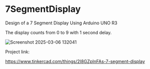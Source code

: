 # 7SegmentDisplay
Design of a 7 Segment Display Using Arduino UNO R3

The display counts from 0 to 9 with 1 second delay.

![Screenshot 2025-03-06 132041](https://github.com/user-attachments/assets/94614850-31bb-4a4f-bf11-a1ffccfa303f)

Project link:

https://www.tinkercad.com/things/2I8GZpInFAs-7-segment-display
